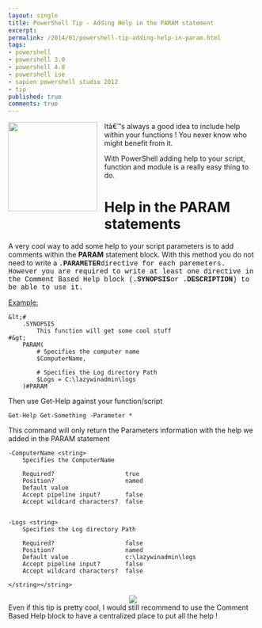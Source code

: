 ```yaml
---
layout: single
title: PowerShell Tip - Adding Help in the PARAM statement
excerpt: 
permalink: /2014/01/powershell-tip-adding-help-in-param.html
tags: 
- powershell
- powershell 3.0
- powershell 4.0
- powershell ise
- sapien powershell studio 2012
- tip
published: true
comments: true
---
```


 
 <div class="separator" style="clear: both; text-align: center;"><a href="{{ base_path }}/images/2014/20140126_PowerShell_Tip_-_Adding_Help_in_the_PARAM_statement/windows_powershell_icon__1887754660__-256x256.png" imageanchor="1" style="clear: left; float: left; margin-bottom: 1em; margin-right: 1em;"><img border="0" src="{{ base_path }}/images/2014/20140126_PowerShell_Tip_-_Adding_Help_in_the_PARAM_statement/windows_powershell_icon__1887754660__-256x256.png" height="180" width="180" /></a></div>Itâ€™s always a good idea to include help within your functions ! You never know who might benefit from it.

With PowerShell adding help to your script, function and module is a really easy thing to do.


# Help in the PARAM statements


A very cool way to add some help to your script parameters is to add comments within the <b>PARAM</b> statement block. With this method you do not need to write a <span style="font-family: Courier New, Courier, monospace;"><b>.PARAMETER</b>directive for each paremeters. However you are required to write at least one directive in the Comment Based Help block (<span style="font-family: Courier New, Courier, monospace;"><b>.SYNOPSIS</b>or <span style="font-family: Courier New, Courier, monospace;"><b>.DESCRIPTION</b>) to be able to use it.

<u>Example:</u>


```
&lt;#
    .SYNOPSIS
        This function will get some cool stuff
#&gt;
    PARAM(
        # Specifies the computer name
        $ComputerName,
    
        # Specifies the Log directory Path
        $Logs = C:\lazywinadmin\logs
    )#PARAM
```

Then use Get-Help against your function/script


```
Get-Help Get-Something -Parameter *

```


This command will only return the Parameters information with the help we added in the PARAM statement


```
-ComputerName <string>
    Specifies the ComputerName

    Required?                    true
    Position?                    named
    Default value
    Accept pipeline input?       false
    Accept wildcard characters?  false


-Logs <string>
    Specifies the Log directory Path

    Required?                    false
    Position?                    named
    Default value                c:\lazywinadmin\logs
    Accept pipeline input?       false
    Accept wildcard characters?  false

</string></string>
```


<div class="separator" style="clear: both; text-align: center;"><a href="http://4.bp.blogspot.com/-ldV5QCZ7Oec/UuSSEAVCbzI/AAAAAAABijE/6b3ej4vQLM4/s1600/2014-01-25+11-32-11+PM.png" imageanchor="1" style="margin-left: 1em; margin-right: 1em;"><img border="0" src="http://4.bp.blogspot.com/-ldV5QCZ7Oec/UuSSEAVCbzI/AAAAAAABijE/6b3ej4vQLM4/s1600/2014-01-25+11-32-11+PM.png" /></a></div>
Even if this tip is pretty cool, I would still recommend to use the Comment Based Help block to have a centralized place to put all the help !



